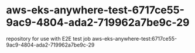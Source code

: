 # aws-eks-anywhere-test-6717ce55-9ac9-4804-ada2-719962a7be9c-29
repository for use with E2E test job aws-eks-anywhere-test:6717ce55-9ac9-4804-ada2-719962a7be9c-29
